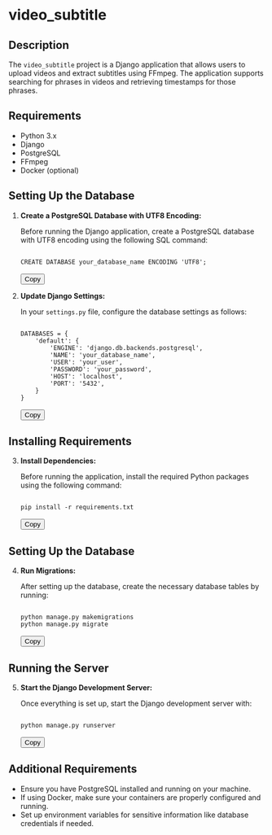# video_subtitle

## Description

The `video_subtitle` project is a Django application that allows users to upload videos and extract subtitles using FFmpeg. The application supports searching for phrases in videos and retrieving timestamps for those phrases.

## Requirements

- Python 3.x
- Django
- PostgreSQL
- FFmpeg
- Docker (optional)

## Setting Up the Database

1. **Create a PostgreSQL Database with UTF8 Encoding:**

   Before running the Django application, create a PostgreSQL database with UTF8 encoding using the following SQL command:

   <pre>
   <code>
   CREATE DATABASE your_database_name ENCODING 'UTF8';
   </code>
   <button onclick="navigator.clipboard.writeText('CREATE DATABASE your_database_name ENCODING \'UTF8\';')">Copy</button>
   </pre>

2. **Update Django Settings:**

   In your `settings.py` file, configure the database settings as follows:

   <pre>
   <code>
   DATABASES = {
       'default': {
           'ENGINE': 'django.db.backends.postgresql',
           'NAME': 'your_database_name',
           'USER': 'your_user',
           'PASSWORD': 'your_password',
           'HOST': 'localhost',
           'PORT': '5432',
       }
   }
   </code>
   <button onclick="navigator.clipboard.writeText('DATABASES = {\\n    \'default\': {\\n        \'ENGINE\': \'django.db.backends.postgresql\',\\n        \'NAME\': \'your_database_name\',\\n        \'USER\': \'your_user\',\\n        \'PASSWORD\': \'your_password\',\\n        \'HOST\': \'localhost\',\\n        \'PORT\': \'5432\',\\n    }\\n}')">Copy</button>
   </pre>

## Installing Requirements

3. **Install Dependencies:**

   Before running the application, install the required Python packages using the following command:

   <pre>
   <code>
   pip install -r requirements.txt
   </code>
   <button onclick="navigator.clipboard.writeText('pip install -r requirements.txt')">Copy</button>
   </pre>

## Setting Up the Database

4. **Run Migrations:**

   After setting up the database, create the necessary database tables by running:

   <pre>
   <code>
   python manage.py makemigrations
   python manage.py migrate
   </code>
   <button onclick="navigator.clipboard.writeText('python manage.py makemigrations\npython manage.py migrate')">Copy</button>
   </pre>

## Running the Server

5. **Start the Django Development Server:**

   Once everything is set up, start the Django development server with:

   <pre>
   <code>
   python manage.py runserver
   </code>
   <button onclick="navigator.clipboard.writeText('python manage.py runserver')">Copy</button>
   </pre>

## Additional Requirements

- Ensure you have PostgreSQL installed and running on your machine.
- If using Docker, make sure your containers are properly configured and running.
- Set up environment variables for sensitive information like database credentials if needed.
